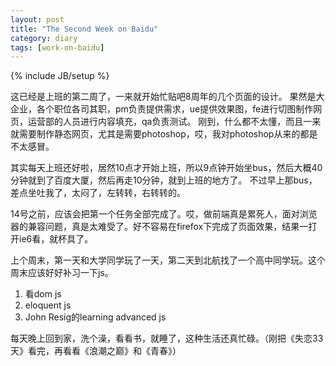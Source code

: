 ```yaml
---
layout: post
title: "The Second Week on Baidu"
category: diary
tags: [work-on-baidu]
---
```

{% include JB/setup %}

这已经是上班的第二周了，一来就开始忙贴吧8周年的几个页面的设计。
果然是大企业，各个职位各司其职，pm负责提供需求，ue提供效果图，fe进行切图制作网页，运营部的人员进行内容填充，qa负责测试。
刚到，什么都不太懂，而且一来就需要制作静态网页，尤其是需要photoshop，哎，我对photoshop从来的都是不太感冒。

其实每天上班还好啦，居然10点才开始上班，所以9点钟开始坐bus，然后大概40分钟就到了百度大厦，然后再走10分钟，就到上班的地方了。
不过早上那bus，差点坐吐我了，太闷了，左转转，右转转的。

14号之前，应该会把第一个任务全部完成了。哎，做前端真是累死人，面对浏览器的兼容问题，真是太难受了。好不容易在firefox下完成了页面效果，结果一打开ie6看，就杯具了。

上个周末，第一天和大学同学玩了一天，第二天到北航找了一个高中同学玩。这个周末应该好好补习一下js。

1. 看dom js
2. eloquent js
3. John Resig的learning advanced js

每天晚上回到家，洗个澡，看看书，就睡了，这种生活还真忙碌。（刚把《失恋33天》看完，再看看《浪潮之巅》和《青春》）